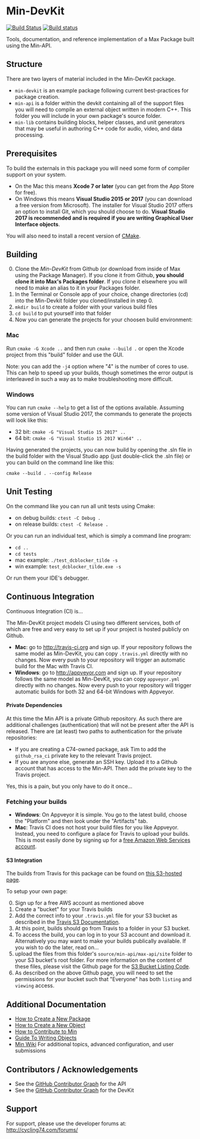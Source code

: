 # Min-DevKit
[![Build Status](https://travis-ci.com/Cycling74/min-devkit.svg?token=GAmnsUEo9aYasSF5pz8q&branch=master)](https://travis-ci.com/Cycling74/min-devkit)
[![Build status](https://ci.appveyor.com/api/projects/status/0koqc3l3qyfu0l8b/branch/master?svg=true)](https://ci.appveyor.com/project/c74/min-devkit/branch/master)


Tools, documentation, and reference implementation of a Max Package built using the Min-API.


## Structure

There are two layers of material included in the Min-DevKit package. 

* `min-devkit` is an example package following current best-practices for package creation.
* `min-api` is a folder within the devkit containing all of the support files you will need to compile an external object written in modern C++.  This folder you will include in your own package's source folder.
* `min-lib` contains building blocks, helper classes, and unit generators that may be useful in authoring  C++ code for audio, video, and data processing.


## Prerequisites

To build the externals in this package you will need some form of compiler support on your system. 

* On the Mac this means **Xcode 7 or later** (you can get from the App Store for free). 
* On Windows this means **Visual Studio 2015 or 2017** (you can download a free version from Microsoft). The installer for Visual Studio 2017 offers an option to install Git, which you should choose to do. **Visual Studio 2017 is recommended and is required if you are writing Graphical User Interface objects**.

You will also need to install a recent version of [CMake](https://cmake.org/download/).


## Building

0. Clone the *Min-DevKit* from Github (or download from inside of Max using the Package Manager). If you clone it from Github, **you should clone it into Max's Packages folder**. If you clone it elsewhere you will need to make an alias to it in your Packages folder.
1. In the Terminal or Console app of your choice, change directories (cd) into the Min-Devkit folder you cloned/installed in step 0.
2. `mkdir build` to create a folder with your various build files
3. `cd build` to put yourself into that folder
4. Now you can generate the projects for your choosen build environment:

### Mac 

Run `cmake -G Xcode ..` and then run `cmake --build .` or open the Xcode project from this "build" folder and use the GUI.

Note: you can add the `-j4` option where "4" is the number of cores to use.  This can help to speed up your builds, though sometimes the error output is interleaved in such a way as to make troubleshooting more difficult.

### Windows

You can run `cmake --help` to get a list of the options available.  Assuming some version of Visual Studio 2017, the commands to generate the projects will look like this:

* 32 bit: `cmake -G "Visual Studio 15 2017" ..`
* 64 bit: `cmake -G "Visual Studio 15 2017 Win64" ..`

Having generated the projects, you can now build by opening the .sln file in the build folder with the Visual Studio app (just double-click the .sln file) or you can build on the command line like this:

`cmake --build . --config Release`


## Unit Testing

On the command like you can run all unit tests using Cmake:

* on debug builds: `ctest -C Debug .`
* on release builds: `ctest -C Release .`

Or you can run an individual test, which is simply a command line program:

* `cd ..`
* `cd tests`
* mac example: `./test_dcblocker_tilde -s`
* win example: `test_dcblocker_tilde.exe -s`

Or run them your IDE's debugger.


## Continuous Integration

Continuous Integration (CI) is...

The Min-DevKit project models CI using two different services, both of which are free and very easy to set up if your project is hosted publicly on Github.

* **Mac**: go to http://travis-ci.org and sign up.  If your repository follows the same model as Min-DevKit, you can copy `.travis.yml` directly with no changes.  Now every push to your repository will trigger an automatic build for the Mac with Travis CI.
* **Windows**: go to http://appveyor.com and sign up.  If your repository follows the same model as Min-DevKit, you can copy `appveyor.yml` directly with no changes.  Now every push to your repository will trigger automatic builds for both 32 and 64-bit Windows with Appveyor.

#### Private Dependencies

At this time the Min API is a private Github repository. As such there are additional challenges (authentication) that will not be present after the API is released. There are (at least) two paths to authentication for the private repositories:

* If you are creating a C74-owned package, ask Tim to add the `github_rsa_ci` private key to the relevant Travis project.
* If you are anyone else, generate an SSH key. Upload it to a Github account that has access to the Min-API. Then add the private key to the Travis project.

Yes, this is a pain, but you only have to do it once...

### Fetching your builds

* **Windows**: On Appveyor it is simple.  You go to the latest build, choose the "Platform" and then look under the "Artifacts" tab.
* **Mac**: Travis CI does not host your build files for you like Appveyor. Instead, you need to configure a place for Travis to upload your builds. This is most easily done by signing up for a [free Amazon Web Services account](http://aws.amazon.com/free/).

#### S3 Integration

The builds from Travis for this package can be found on [this S3-hosted page](https://s3-us-west-2.amazonaws.com/cycling74-ci/index.html?prefix=min-devkit/).

To setup your own page:

0. Sign up for a free AWS account as mentioned above
1. Create a "bucket" for your Travis builds
2. Add the correct info to your `.travis.yml` file for your S3 bucket as described in the [Travis S3 Documentation](https://docs.travis-ci.com/user/deployment/s3).
3. At this point, builds should go from Travis to a folder in your S3 bucket.
4. To access the build, you can log in to your S3 account and download it. Alternatively you may want to make your builds publically available. If you wish to do the later, read on...
5. upload the files from this folder's `source/min-api/max-api/site` folder to your S3 bucket's root folder. For more information on the content of these files, please visit the Github page for the [S3 Bucket Listing Code](https://github.com/rgrp/s3-bucket-listing).
6. As described on the above Github page, you will need to set the permissions for your bucket such that "Everyone" has both `listing` and `viewing` access.


## Additional Documentation

* [How to Create a New Package](./HowTo-NewPackage.md)
* [How to Create a New Object](./HowTo-NewObject.md)
* [How to Contribute to Min](./HowTo-Contribute.md)
* [Guide To Writing Objects](https://github.com/Cycling74/min-api/blob/master/doc/GuideToWritingObjects.md)
* [Min Wiki](https://github.com/Cycling74/min-devkit/wiki) For additional topics, advanced configuration, and user submissions



## Contributors / Acknowledgements

* See the [GitHub Contributor Graph](https://github.com/Cycling74/min-api/graphs/contributors) for the API
* See the [GitHub Contributor Graph](https://github.com/Cycling74/min-devkit/graphs/contributors) for the DevKit

## Support

For support, please use the developer forums at:
http://cycling74.com/forums/
